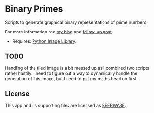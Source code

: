 Binary Primes
=============

Scripts to generate graphical binary representations of prime numbers

For more information see [my blog][blog-1] and [follow-up post][blog-2].

* Requires: [Python Image Library](http://www.pythonware.com/products/pil/).

## TODO

Handling of the tiled image is a bit messed up as I combined two scripts rather 
hastily. I need to figure out a way to dynamically handle the generation of 
this image, but I need to put my maths head on first. 

## License

This app and its supporting files are licensed as [BEERWARE][beerware].

[blog-1]: http://exponentialdecay.co.uk/blog/data-as-art-art-as-culture
[blog-2]: http://exponentialdecay.co.uk/blog/binary-prime-numbers-with-added-code/
[beerware]: https://github.com/ross-spencer/binary-primes/blob/master/license.md
